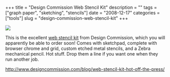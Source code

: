 +++
title = "Design Commission Web Stencil Kit"
description = ""
tags = ["graph paper", "sketching", "stencils"]
date = "2008-12-17"
categories = ["tools"]
slug = "design-commission-web-stencil-kit"
+++


<div class="tool-screenshot mb1"><a href="http://www.designcommission.com/blog/web-stencil-kit-hot-off-the-press/"><img id="bluga-thumbnail-2825" class="bluga-thumbnail custom" src="//media.konigi.com/bluga/
wt5231d8a5c4751_custom.jpg"/></a></div><p>This is the excellent <a href="http://www.designcommission.com/blog/web-stencil-kit-hot-off-the-press/">web stencil kit</a> from Design Commission, which you will apparently be able to order soon! Comes with sketchpad, complete with browser chrome and grid, custom etched metal stencils, and a Zebra mechanical pencil. Hot stuff. Drop them a line if you want one when they run another job.</p>
  
<p><a href="http://www.designcommission.com/blog/web-stencil-kit-hot-off-the-press/">http://www.designcommission.com/blog/web-stencil-kit-hot-off-the-press/</a></p>
      
